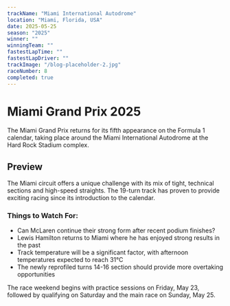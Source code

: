 ```yaml
---
trackName: "Miami International Autodrome"
location: "Miami, Florida, USA"
date: 2025-05-25
season: "2025"
winner: ""
winningTeam: ""
fastestLapTime: ""
fastestLapDriver: ""
trackImage: "/blog-placeholder-2.jpg"
raceNumber: 8
completed: true
---
```


# Miami Grand Prix 2025

The Miami Grand Prix returns for its fifth appearance on the Formula 1 calendar, taking place around the Miami International Autodrome at the Hard Rock Stadium complex.

## Preview

The Miami circuit offers a unique challenge with its mix of tight, technical sections and high-speed straights. The 19-turn track has proven to provide exciting racing since its introduction to the calendar.

### Things to Watch For:

- Can McLaren continue their strong form after recent podium finishes?
- Lewis Hamilton returns to Miami where he has enjoyed strong results in the past
- Track temperature will be a significant factor, with afternoon temperatures expected to reach 31°C
- The newly reprofiled turns 14-16 section should provide more overtaking opportunities

The race weekend begins with practice sessions on Friday, May 23, followed by qualifying on Saturday and the main race on Sunday, May 25.
